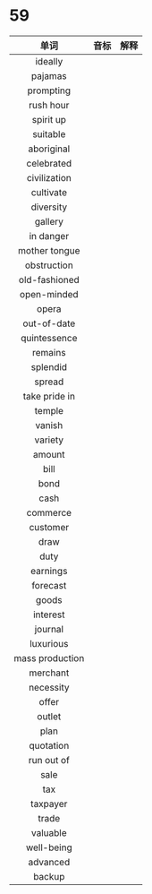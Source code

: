 # 59

|      单词       | 音标 | 解释 |
| :-------------: | :--: | :--: |
|     ideally     |      |      |
|     pajamas     |      |      |
|    prompting    |      |      |
|    rush hour    |      |      |
|    spirit up    |      |      |
|    suitable     |      |      |
|   aboriginal    |      |      |
|   celebrated    |      |      |
|  civilization   |      |      |
|    cultivate    |      |      |
|    diversity    |      |      |
|     gallery     |      |      |
|    in danger    |      |      |
|  mother tongue  |      |      |
|   obstruction   |      |      |
|  old-fashioned  |      |      |
|   open-minded   |      |      |
|      opera      |      |      |
|   out-of-date   |      |      |
|  quintessence   |      |      |
|     remains     |      |      |
|    splendid     |      |      |
|     spread      |      |      |
|  take pride in  |      |      |
|     temple      |      |      |
|     vanish      |      |      |
|     variety     |      |      |
|     amount      |      |      |
|      bill       |      |      |
|      bond       |      |      |
|      cash       |      |      |
|    commerce     |      |      |
|    customer     |      |      |
|      draw       |      |      |
|      duty       |      |      |
|    earnings     |      |      |
|    forecast     |      |      |
|      goods      |      |      |
|    interest     |      |      |
|     journal     |      |      |
|    luxurious    |      |      |
| mass production |      |      |
|    merchant     |      |      |
|    necessity    |      |      |
|      offer      |      |      |
|     outlet      |      |      |
|      plan       |      |      |
|    quotation    |      |      |
|   run out of    |      |      |
|      sale       |      |      |
|       tax       |      |      |
|    taxpayer     |      |      |
|      trade      |      |      |
|    valuable     |      |      |
|   well-being    |      |      |
|    advanced     |      |      |
|     backup      |      |      |